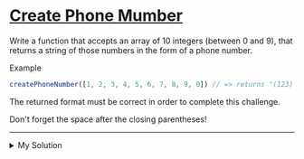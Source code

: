 # [Create Phone Mumber](https://www.codewars.com/kata/525f50e3b73515a6db000b83)

Write a function that accepts an array of 10 integers (between 0 and 9), that returns a string of those numbers in the form of a phone number.

Example

```js
createPhoneNumber([1, 2, 3, 4, 5, 6, 7, 8, 9, 0]) // => returns "(123) 456-7890"
```

The returned format must be correct in order to complete this challenge.

Don't forget the space after the closing parentheses!

---

<details><summary>My Solution</summary>

```js
function createPhoneNumber(numbers) {
  return numbers.reduce((partialPhoneNumber, currentDigit) => {
    // Replace the next 'x' in the partial phone number template with the current digit
    return partialPhoneNumber.replace('x', currentDigit)
  }, '(xxx) xxx-xxxx')
}
```

</details>
